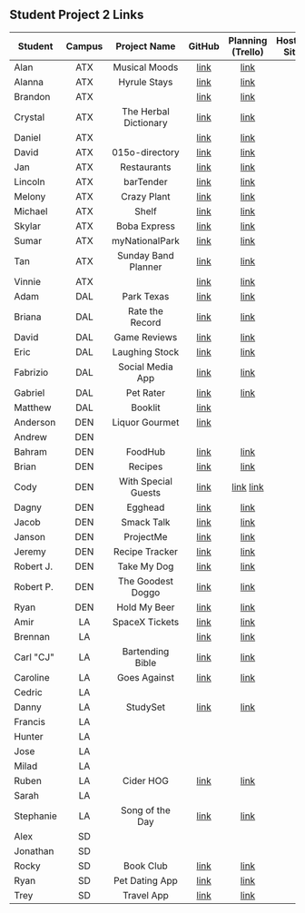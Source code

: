 ## Student Project 2 Links

| Student | Campus | Project Name | GitHub | Planning (Trello) | Hosted Site |
|---|:---:|:---:|:---:|:---:|:---:|
| Alan | ATX | Musical Moods | [link](https://github.com/acmccracken/musical-moods) | [link](https://trello.com/b/5z1oLtUB/musical-moods) |  |
| Alanna | ATX | Hyrule Stays | [link](https://github.com/celentanoad/Hyrule-Stays) | [link](https://trello.com/b/X0uUIF23/hyrule-stays) |  |
| Brandon | ATX |  | [link](https://github.com/bcarteratx/Project-2) | [link](https://trello.com/b/uvBFd4uH/project-2-crud-app) |  |
| Crystal | ATX | The Herbal Dictionary | [link](https://github.com/crystallynnv/the-herbal-dictionary) | [link](https://trello.com/b/w143Hnby/the-herbal-dictionary) |  |
| Daniel | ATX |  | [link](https://github.com/90dandan/Project-2) | [link](https://trello.com/b/jibW8wJ3/sei-project-two) |  |
| David | ATX | 015o-directory | [link](https://github.com/DavidStinson/015o-directory) | [link](https://trello.com/b/de9phg99/015odirectory) |  |
| Jan | ATX | Restaurants | [link](https://github.com/jlee8020/restaurants) | [link](https://trello.com/b/jxeRKnbq/project-2) |  |
| Lincoln | ATX | barTender | [link](https://github.com/lincolnyouree/barTender-project-2) | [link](https://trello.com/b/C98h8T0U/bartender-project-2) |  |
| Melony | ATX | Crazy Plant | [link](https://github.com/msegnit/crazyplant) | [link](https://trello.com/b/sUPXFcDF/crazy-plant) |  |
| Michael | ATX | Shelf | [link](https://github.com/mlackey9601/shelf) | [link](https://trello.com/b/pp3ws0GX/shelf) |  |
| Skylar | ATX | Boba Express | [link](https://github.com/skylarw19/boba-node-express-mdb) | [link](https://trello.com/b/L4fEDwVi/boba-node-express-mdb) |  |
| Sumar | ATX | myNationalPark | [link](https://github.com/sumardey5/myNationalPark) | [link](https://trello.com/b/Btldndoy/mynationalparkapp) |  |
| Tan | ATX | Sunday Band Planner | [link](https://github.com/zeroxposur18/sunday-band-planner) | [link](https://trello.com/b/kX6lgmwK/sunday-band-planner) |  |
| Vinnie | ATX |  | [link](https://github.com/vin23-dev/SEIproject2) | [link](https://trello.com/b/KWHND6VV/sei-project-2-workflow) |  |
| Adam | DAL | Park Texas | [link](https://github.com/azebolsky/Park-Texas) | [link](https://trello.com/b/vRajFK69/park-texas) |  |
| Briana | DAL | Rate the Record | [link](https://github.com/bnfisher4/rate-the-record) | [link](https://trello.com/b/bgr1YdXb/project-2-rate-the-record) |  |
| David | DAL | Game Reviews | [link](https://github.com/fastlane27/game-reviews) | [link](https://trello.com/b/0QyKhhzH/game-reviews) |  |
| Eric | DAL | Laughing Stock | [link](https://github.com/ericjames3681/laughing-stock) | [link](https://trello.com/b/u1oYKd2W/laughing-stock) |  |
| Fabrizio | DAL | Social Media App | [link](https://github.com/fabo22/convoh-app) | [link](https://trello.com/b/hlNU8aJB/social-media-app) |  |
| Gabriel | DAL | Pet Rater | [link](https://github.com/gar0085/pet-rater) | [link](https://trello.com/b/aTfWnbbf/pet-rater) |  |
| Matthew | DAL | Booklit | [link](https://github.com/Matthew-Coalson/Booklit) |  |  |
| Anderson | DEN | Liquor Gourmet | [link](https://github.com/anderama100/LiquourGourmet) |  |  |
| Andrew | DEN |  |  |  |  |
| Bahram | DEN | FoodHub | [link](https://github.com/movlan/SEI-Project-2-FoodHub) | [link](https://trello.com/b/FPm3mnkX/user-stories) |  |
| Brian | DEN | Recipes | [link](https://github.com/brianbellini/recipes) | [link](https://trello.com/b/a2yZklq4/project-2) |  |
| Cody | DEN | With Special Guests | [link](https://github.com/CodyLHart/with-special-guests) | [link](https://trello.com/b/Y4sTacqc/with-special-guests) [link](https://trello.com/b/YplM24Tr/with-special-guests-models) |  |
| Dagny | DEN | Egghead | [link](https://github.com/DagnyJay/Egghead) | [link](https://trello.com/b/sgJEjvXc/project-2-egghead) |  |
| Jacob | DEN | Smack Talk | [link](https://github.com/LaunchPad90/Smack-Talk) |  [link](https://trello.com/b/KeGymZbs/project-2)|  |
| Janson | DEN | ProjectMe | [link](https://github.com/jayjaybunce/project-me) | [link](https://trello.com/b/ZpDc0BVY/projectme) |  |
| Jeremy | DEN | Recipe Tracker | [link](https://github.com/TheJoo44/Recipe-Tracker) | [link](https://trello.com/b/alhQQITZ/project-2) |  |
| Robert J. | DEN | Take My Dog | [link](https://github.com/rjohnson0707/project-2) | [link](https://trello.com/b/kbogr5d3/p2-takemydog-app) |  |
| Robert P. | DEN | The Goodest Doggo | [link](https://github.com/rperillo1/The-Goodest-Doggo) | [link](https://trello.com/b/diDYSKAq/project-2) |  |
| Ryan | DEN | Hold My Beer | [link](https://github.com/Ryan-Finch/Hold-My-Beer) | [link](https://trello.com/b/JoNfurjJ/project-2-hold-my-beer) |  |
| Amir | LA | SpaceX Tickets | [link](https://github.com/Amir9499-99/Space-X-tickets) | [link](https://trello.com/b/VvvawDCF/space) |  |
| Brennan | LA |  | [link](https://github.com/Chariot7/Project2) | [link](https://www.notion.so/6d238284088f4534a86fccbadc0ab036?v=97c69cdc1c3448db85c2bf5326475c9b) |  |
| Carl "CJ" | LA | Bartending Bible | [link](https://github.com/cjstokes91/bartending-bible) | [link](https://trello.com/b/C98h8T0U/bartender-project-2) |  |
| Caroline | LA | Goes Against | [link](https://github.com/H-b8/goes-against) | [link](https://www.notion.so/e1c603032a82417f92478fd46d0ac924?v=29fecde46b304d139ab39e9cc6511e83) |  |
| Cedric | LA |  |  |  |  |
| Danny | LA | StudySet | [link](https://github.com/chasmad/study-set) | [link](https://trello.com/b/ADJ4i53p/studyset) |  |
| Francis | LA |  |  |  |  |
| Hunter | LA |  |  |  |  |
| Jose | LA |  |  |  |  |
| Milad | LA |  |  |  |  |
| Ruben | LA | Cider HOG | [link](https://github.com/R101010/Cider-HOG) | [link](https://trello.com/b/qvZJGUuu/cider-hog) |  |
| Sarah | LA |  |  |  |  |
| Stephanie | LA | Song of the Day | [link](https://github.com/skimalee/song-of-the-day) | [link](https://trello.com/b/K85B6UDN/song-of-the-day) |  |
| Alex | SD |  |  |  |  |
| Jonathan | SD |  |  |  |  |
| Rocky | SD | Book Club | [link](https://github.com/rockyliwanag/bib-yo-file) | [link](https://trello.com/b/q9IutHVu/project-2-book-club) |  |
| Ryan | SD | Pet Dating App | [link](https://github.com/RyanBranco/Pet-Dating-App) | [link](https://trello.com/b/jm3l5SHd/project-2-planning) |  |
| Trey | SD | Travel App | [link](https://github.com/tshuldberg/Travel) | [link](https://trello.com/b/JU4CHB0V/travelapp) |  |
